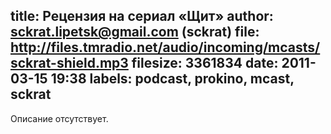 title: Рецензия на сериал «Щит»
author: sckrat.lipetsk@gmail.com (sckrat)
file: http://files.tmradio.net/audio/incoming/mcasts/sckrat-shield.mp3
filesize: 3361834
date: 2011-03-15 19:38
labels: podcast, prokino, mcast, sckrat
---
Описание отсутствует.
